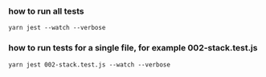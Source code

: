 ### how to run all tests

```
yarn jest --watch --verbose
```

### how to run tests for a single file, for example 002-stack.test.js
```
yarn jest 002-stack.test.js --watch --verbose
```



